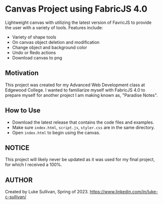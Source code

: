 # Canvas Project using FabricJS 4.0
Lightweight canvas with utilizing the latest version of FavricJS to provide the user with a variety of tools.
Features include:
- Variety of shape tools
- On canvas object deletion and modification
- Change object and background color
- Undo or Redo actions
- Download canvas to png

## Motivation
This project was created for my Advanced Web Development class at Edgewood College. I wanted to familiarize myself with FabricJS 4.0 to prepare myself for another project I am making known as, "Paradise Notes". 

## How to Use
- Download the latest release that contains the code files and examples.
- Make sure ```index.html```, ```script.js```, ```styler.css``` are in the same directory.
- Open ```index.html``` to begin using the canvas.

## NOTICE
This project will likely never be updated as it was used for my final project, for which I received a 100%.

## AUTHOR
Created by Luke Sullivan, Spring of 2023.
https://www.linkedin.com/in/luke-c-sullivan/
